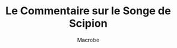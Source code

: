 ---
title: Le Commentaire sur le Songe de Scipion
author: Macrobe
section: Livre 2, Chapitre XII
layout: text
---